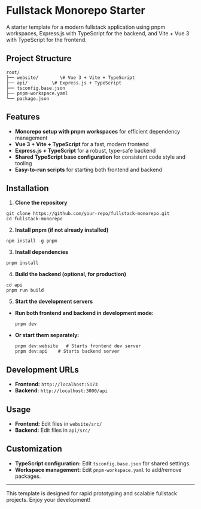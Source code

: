 # Fullstack Monorepo Starter

A starter template for a modern fullstack application using pnpm workspaces, Express.js with TypeScript for the backend, and Vite + Vue 3 with TypeScript for the frontend.

## Project Structure
```
root/
├── website/        \# Vue 3 + Vite + TypeScript
├── api/         \# Express.js + TypeScript
├── tsconfig.base.json
├── pnpm-workspace.yaml
└── package.json
```
## Features

- **Monorepo setup with pnpm workspaces** for efficient dependency management
- **Vue 3 + Vite + TypeScript** for a fast, modern frontend
- **Express.js + TypeScript** for a robust, type-safe backend
- **Shared TypeScript base configuration** for consistent code style and tooling
- **Easy-to-run scripts** for starting both frontend and backend

## Installation

1. **Clone the repository**
```
git clone https://github.com/your-repo/fullstack-monorepo.git
cd fullstack-monorepo
```

2. **Install pnpm (if not already installed)**
```
npm install -g pnpm
```

3. **Install dependencies**
```
pnpm install
```

4. **Build the backend (optional, for production)**
```
cd api 
pnpm run build
```

5. **Start the development servers**
- **Run both frontend and backend in development mode:**
  ```
  pnpm dev
  ```
- **Or start them separately:**
  ```
  pnpm dev:website   # Starts frontend dev server
  pnpm dev:api    # Starts backend server
  ```

## Development URLs

- **Frontend:** `http://localhost:5173`
- **Backend:** `http://localhost:3000/api`

## Usage

- **Frontend:** Edit files in `website/src/`
- **Backend:** Edit files in `api/src/`

## Customization

- **TypeScript configuration:** Edit `tsconfig.base.json` for shared settings.
- **Workspace management:** Edit `pnpm-workspace.yaml` to add/remove packages.

---

This template is designed for rapid prototyping and scalable fullstack projects. Enjoy your development!
